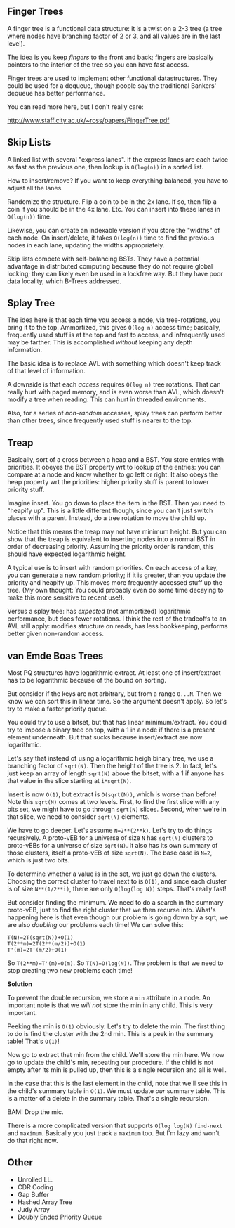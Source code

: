 ## Finger Trees

A finger tree is a functional data structure: it is a twist on a 2-3
tree (a tree where nodes have branching factor of 2 or 3, and all
values are in the last level).

The idea is you keep *fingers* to the front and back; fingers are
basically pointers to the interior of the tree so you can have fast
access.

Finger trees are used to implement other functional
datastructures. They could be used for a dequeue, though people say
the traditional Bankers' dequeue has better performance.

You can read more here, but I don't really care:

http://www.staff.city.ac.uk/~ross/papers/FingerTree.pdf

## Skip Lists

A linked list with several "express lanes". If the express lanes are
each twice as fast as the previous one, then lookup is `O(log(n))` in
a sorted list.

How to insert/remove? If you want to keep everything balanced, you
have to adjust all the lanes.

Randomize the structure. Flip a coin to be in the 2x lane. If so, then
flip a coin if you should be in the 4x lane. Etc. You can insert into
these lanes in `O(log(n))` time.

Likewise, you can create an indexable version if you store the
"widths" of each node. On insert/delete, it takes `O(log(n))` time to
find the previous nodes in each lane, updating the widths
appropriately.

Skip lists compete with self-balancing BSTs. They have a potential
advantage in distributed computing because they do not require global
locking; they can likely even be used in a lockfree way. But they have
poor data locality, which B-Trees addressed.

## Splay Tree

The idea here is that each time you access a node, via tree-rotations,
you bring it to the top. Ammortized, this gives `O(log n)` access
time; basically, frequently used stuff is at the top and fast to
access, and infrequently used may be farther. This is accomplished
*without* keeping any depth information.

The basic idea is to replace AVL with something which doesn't keep
track of that level of information.

A downside is that each *access* requires `O(log n)` tree
rotations. That can really hurt with paged memory, and is even worse
than AVL, which doesn't modify a tree when reading. This can hurt in
threaded environments.

Also, for a series of *non-random* accesses, splay trees can perform
better than other trees, since frequently used stuff is nearer to the
top.

## Treap

Basically, sort of a cross between a heap and a BST. You store entries
with priorities. It obeyes the BST property wrt to lookup of the
entries: you can compare at a node and know whether to go left or
right. It also obeys the heap property wrt the priorities: higher
priority stuff is parent to lower priority stuff.

Imagine insert. You go down to place the item in the BST. Then you
need to "heapify up". This is a little different though, since you
can't just switch places with a parent. Instead, do a tree rotation to
move the child up.

Notice that this means the treap may not have minimum height. But you
can show that the treap is equivalent to inserting nodes into a normal
BST in order of decreasing priority. Assuming the priority order is
random, this should have expected logarithmic height.

A typical use is to insert with random priorities. On each access of a
key, you can generate a new random priority; if it is greater, than
you update the priority and heapify up. This moves more frequently
accessed stuff up the tree. (My own thought: You could probably even
do some time decaying to make this more sensitive to recent use!).

Versus a splay tree: has *expected* (not ammortized) logarithmic
performance, but does fewer rotations. I think the rest of the
tradeoffs to an AVL still apply: modifies structure on reads, has less
bookkeeping, performs better given non-random access.

## van Emde Boas Trees

Most PQ structures have logarithmic extract. At least one of
insert/extract has to be logarithmic because of the bound on sorting.

But consider if the keys are not arbitrary, but from a range
`0...N`. Then we know we can sort this in linear time. So the argument
doesn't apply. So let's try to make a faster priority queue.

You could try to use a bitset, but that has linear
minimum/extract. You could try to impose a binary tree on top, with a
1 in a node if there is a present element underneath. But that sucks
because insert/extract are now logarithmic.

Let's say that instead of using a logarithmic heigh binary tree, we
use a branching factor of `sqrt(N)`. Then the height of the tree
is 2. In fact, let's just keep an array of length `sqrt(N)` above the
bitset, with a 1 if anyone has that value in the slice starting at
`i*sqrt(N)`.

Insert is now `O(1)`, but extract is `O(sqrt(N))`, which is worse than
before! Note this `sqrt(N)` comes at two levels. First, to find the
first slice with any bits set, we might have to go through `sqrt(N)`
slices. Second, when we're in that slice, we need to consider
`sqrt(N)` elements.

We have to go deeper. Let's assume `N=2**(2**k)`. Let's try to do
things recursively. A proto-vEB for a universe of size `N` has
`sqrt(N)` clusters to proto-vEBs for a universe of size `sqrt(N)`. It
also has its own summary of those clusters, itself a proto-vEB of size
`sqrt(N)`. The base case is `N=2`, which is just two bits.

To determine whether a value is in the set, we just go down the
clusters. Choosing the correct cluster to travel next to is `O(1)`,
and since each cluster is of size `N**(1/2**i)`, there are only
`O(log(log N))` steps. That's really fast!

But consider finding the minimum. We need to do a search in the
summary proto-vEB, just to find the right cluster that we then recurse
into. What's happening here is that even though our problem is going
down by a sqrt, we are also *doubling* our problems each time! We
can solve this:

```
T(N)=2T(sqrt(N))+O(1)
T(2**m)=2T(2**(m/2))+O(1)
T'(m)=2T'(m/2)+O(1)
```

So `T(2**m)=T'(m)=O(m)`. So `T(N)=O(log(N))`. The problem is that we
need to stop creating two new problems each time!

**Solution**

To prevent the double recursion, we store a `min` attribute in a
node. An important note is that we *will not* store the min in any
child. This is very important.

Peeking the min is `O(1)` obviously. Let's try to delete the min. The
first thing to do is find the cluster with the 2nd min. This is a peek
in the summary table! That's `O(1)`!

Now go to extract that min from the child. We'll store the min
here. We now go to update the child's min, repeating our procedure. If
the child is not empty after its min is pulled up, then this is a
single recursion and all is well.

In the case that this is the last element in the child, note that
we'll see this in the child's summary table in `O(1)`. We must update
*our* summary table. This is a matter of a delete in the summary
table. That's a single recursion.

BAM! Drop the mic.

There is a more complicated version that supports `O(log log(N)`
`find-next` and `maximum`. Basically you just track a `maximum`
too. But I'm lazy and won't do that right now.

## Other

* Unrolled LL.
* CDR Coding
* Gap Buffer
* Hashed Array Tree
* Judy Array
* Doubly Ended Priority Queue
